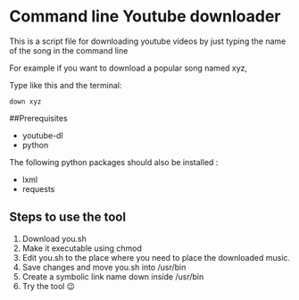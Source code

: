 # Command line Youtube downloader
This is a script file for downloading youtube videos by just typing the name of the song in the command line

For example if you want to download a popular song named xyz,

Type like this and the terminal:
```
down xyz
```
##Prerequisites
- youtube-dl
- python

The following python packages should also be installed :
- lxml
- requests

## Steps to use the tool
1. Download you.sh
2. Make it executable using chmod 
3. Edit you.sh to the place where you need to place the downloaded music.
4. Save changes and move you.sh into /usr/bin
5. Create a symbolic link name down inside /usr/bin
6. Try the tool :wink:






